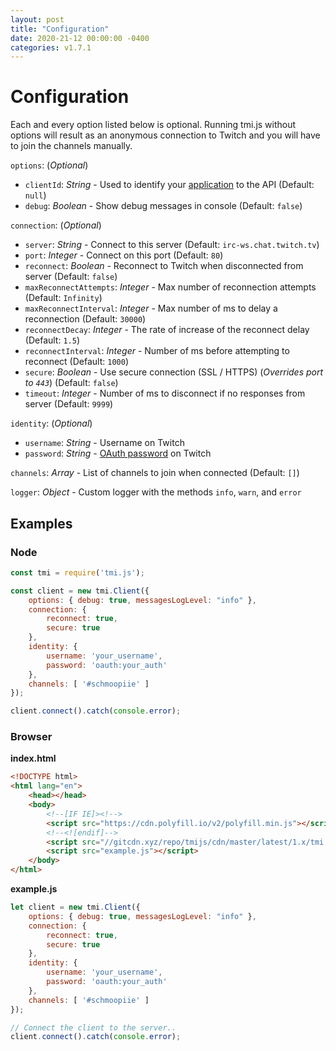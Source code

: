 ```yaml
---
layout: post
title: "Configuration"
date: 2020-21-12 00:00:00 -0400
categories: v1.7.1
---
```

# Configuration

Each and every option listed below is optional. Running tmi.js without options will result as an anonymous connection to Twitch and you will have to join the channels manually.

``options``: (_Optional_)

- ``clientId``: _String_ - Used to identify your [application](https://dev.twitch.tv/console/apps) to the API (Default: ``null``)
- ``debug``: _Boolean_ - Show debug messages in console (Default: ``false``)

``connection``: (_Optional_)

- ``server``: _String_ - Connect to this server (Default: ``irc-ws.chat.twitch.tv``)
- ``port``: _Integer_ - Connect on this port (Default: ``80``)
- ``reconnect``: _Boolean_ - Reconnect to Twitch when disconnected from server (Default: ``false``)
- ``maxReconnectAttempts``: _Integer_ - Max number of reconnection attempts (Default: ``Infinity``)
- ``maxReconnectInterval``: _Integer_ - Max number of ms to delay a reconnection (Default: ``30000``)
- ``reconnectDecay``: _Integer_ - The rate of increase of the reconnect delay (Default: ``1.5``)
- ``reconnectInterval``: _Integer_ - Number of ms before attempting to reconnect (Default: ``1000``)
- ``secure``: _Boolean_ - Use secure connection (SSL / HTTPS) (_Overrides port to ``443``_) (Default: ``false``)
- ``timeout``: _Integer_ - Number of ms to disconnect if no responses from server (Default: ``9999``)

``identity``: (_Optional_)

- ``username``: _String_ - Username on Twitch
- ``password``: _String_ - [OAuth password](http://twitchapps.com/tmi/) on Twitch

``channels``: _Array_ - List of channels to join when connected (Default: ``[]``)

``logger``: _Object_ - Custom logger with the methods ``info``, ``warn``, and ``error``

## Examples

### Node

~~~ javascript
const tmi = require('tmi.js');

const client = new tmi.Client({
    options: { debug: true, messagesLogLevel: "info" },
    connection: {
        reconnect: true,
        secure: true
    },
    identity: {
        username: 'your_username',
        password: 'oauth:your_auth'
    },
    channels: [ '#schmoopiie' ]
});

client.connect().catch(console.error);
~~~

### Browser
**index.html**

~~~ html
<!DOCTYPE html>
<html lang="en">
	<head></head>
	<body>
        <!--[IF IE]><!-->
        <script src="https://cdn.polyfill.io/v2/polyfill.min.js"></script>
        <!--<![endif]-->
        <script src="//gitcdn.xyz/repo/tmijs/cdn/master/latest/1.x/tmi.min.js"></script>
        <script src="example.js"></script>
	</body>
</html>
~~~
**example.js**

~~~ javascript
let client = new tmi.Client({
    options: { debug: true, messagesLogLevel: "info" },
    connection: {
        reconnect: true,
        secure: true
    },
    identity: {
        username: 'your_username',
        password: 'oauth:your_auth'
    },
    channels: [ '#schmoopiie' ]
});

// Connect the client to the server..
client.connect().catch(console.error);
~~~
